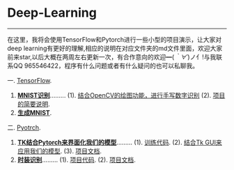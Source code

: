 # Deep-Learning
---
在这里，我将会使用TensorFlow和Pytorch进行一些小型的项目演示，让大家对deep learning有更好的理解,相应的说明在对应文件夹的md文件里面，欢迎大家前来star,以后大概在两周左右更新一次，有合作意向的欢迎━(*｀∀´*)ノ亻!与我联系QQ 965546422，程序有什么问题或者有什么疑问的也可以私聊我。

一. [TensorFlow](https://github.com/wu-huipeng/Deep-Learning/tree/master/TensorFlow).
1. [**MNIST识别**](https://github.com/wu-huipeng/Deep-Learning/tree/master/TensorFlow/MNIST).........
(1). [结合OpenCV的绘图功能，进行手写数字识别](https://github.com/wu-huipeng/Deep-Learning/blob/master/TensorFlow/MNIST/MNIST.ipynb)  (2). [项目的简要说明](https://github.com/wu-huipeng/Deep-Learning/blob/master/TensorFlow/MNIST/MNIST.md).
2. [**生成MNIST**](https://github.com/wu-huipeng/Deep-Learning/tree/master/TensorFlow/DCGAN%20FOR%20MNIST).

二. [Pyotrch](https://github.com/wu-huipeng/Deep-Learning/tree/master/Pytorch).
  1. [**TK结合Pytorch来界面化我们的模型**](https://github.com/wu-huipeng/Deep-Learning/tree/master/Pytorch/Sex%20recognize).........
  (1). [训练代码](https://github.com/wu-huipeng/Deep-Learning/blob/master/Pytorch/Sex%20recognize/train_pytorch.py).
  (2). [结合Tk GUI来应用我们的模型](https://github.com/wu-huipeng/Deep-Learning/blob/master/Pytorch/Sex%20recognize/GUI.py).
  (3). [项目文档](https://github.com/wu-huipeng/Deep-Learning/blob/master/Pytorch/Sex%20recognize/sex.md).
  2. [**时装识别**](https://github.com/wu-huipeng/Deep-Learning/tree/master/Pytorch/fashion).........
  (1). [项目代码](https://github.com/wu-huipeng/Deep-Learning/blob/master/Pytorch/fashion/fashion.ipynb).
  (2). [项目文档](https://github.com/wu-huipeng/Deep-Learning/blob/master/Pytorch/fashion/fashion.md).
